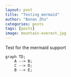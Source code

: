 ```yaml
---
layout: post
title: "Testing mermaid"
author: "Bonan Zhu"
categories: posts
tags: [posts]
image: mountain-everest.jpg
---
```


Test for the mermaid support


```mermaid!
graph TD;
    A --> B;
    C --> D;
    B --> E;
```